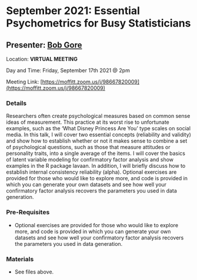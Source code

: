 # September 2021: Essential Psychometrics for Busy Statisticians

## Presenter: [Bob Gore](mailto:Bob.Gore@moffitt.org)

Location: **VIRTUAL MEETING** 

Day and Time: Friday, September 17th 2021 @ 2pm

Meeting Link: [https://moffitt.zoom.us/j/98667820009](https://moffitt.zoom.us/j/98667820009) 

### Details

Researchers often create psychological measures based on common sense ideas of measurement. This practice at its worst rise to unfortunate examples, such as the ‘What Disney Princess Are You’ type scales on social media. In this talk, I will cover two essential concepts (reliability and validity) and show how to establish whether or not it makes sense to combine a set of psychological questions, such as those that measure attitudes or personality traits, into a single average of the items. I will cover the basics of latent variable modeling for confirmatory factor analysis and show examples in the R package lavaan. In addition, I will briefly discuss how to establish internal consistency reliability (alpha). Optional exercises are provided for those who would like to explore more, and code is provided in which you can generate your own datasets and see how well your confirmatory factor analysis recovers the parameters you used in data generation.

### Pre-Requisites

* Optional exercises are provided for those who would like to explore more, and code is provided in which you can generate your own datasets and see how well your confirmatory factor analysis recovers the parameters you used in data generation.


### Materials
* See files above.
